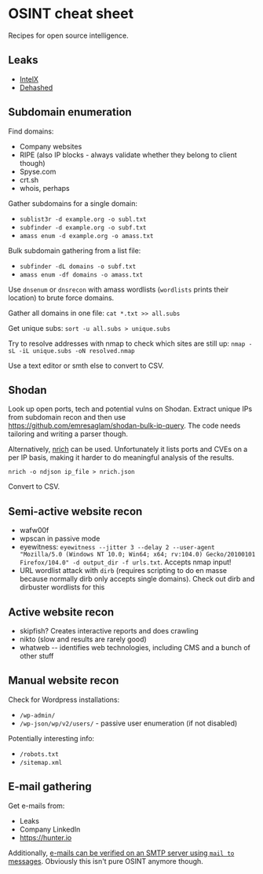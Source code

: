 # OSINT cheat sheet

Recipes for open source intelligence.

## Leaks
* [IntelX](https://intelx.io)
* [Dehashed](https://dehashed.com)

## Subdomain enumeration

Find domains:
* Company websites
* RIPE (also IP blocks - always validate whether they belong to client though)
* Spyse.com
* crt.sh
* whois, perhaps

Gather subdomains for a single domain:
* `sublist3r -d example.org -o subl.txt`
* `subfinder -d example.org -o subf.txt`
* `amass enum -d example.org -o amass.txt`

Bulk subdomain gathering from a list file:
* `subfinder -dL domains -o subf.txt`
* `amass enum -df domains -o amass.txt`

Use `dnsenum` or `dnsrecon` with amass wordlists (`wordlists` prints their location) to brute force domains.

Gather all domains in one file: `cat *.txt >> all.subs`

Get unique subs: `sort -u all.subs > unique.subs`

Try to resolve addresses with nmap to check which sites are still up: `nmap -sL -iL unique.subs -oN resolved.nmap`

Use a text editor or smth else to convert to CSV.

## Shodan

Look up open ports, tech and potential vulns on Shodan. Extract unique IPs from subdomain recon and then use https://github.com/emresaglam/shodan-bulk-ip-query. The code needs tailoring and writing a parser though.

Alternatively, [nrich](https://gitlab.com/shodan-public/nrich) can be used. Unfortunately it lists ports and CVEs on a per IP basis, making it harder to do meaningful analysis of the results.

```
nrich -o ndjson ip_file > nrich.json
```

Convert to CSV.

## Semi-active website recon

* wafw00f
* wpscan in passive mode
* eyewitness: `eyewitness --jitter 3 --delay 2 --user-agent "Mozilla/5.0 (Windows NT 10.0; Win64; x64; rv:104.0) Gecko/20100101 Firefox/104.0" -d output_dir -f urls.txt`. Accepts nmap input!
* URL wordlist attack with `dirb` (requires scripting to do en masse because normally dirb only accepts single domains). Check out dirb and dirbuster wordlists for this

## Active website recon

* skipfish? Creates interactive reports and does crawling
* nikto (slow and results are rarely good)
* whatweb -- identifies web technologies, including CMS and a bunch of other stuff

## Manual website recon

Check for Wordpress installations:
* `/wp-admin/`
* `/wp-json/wp/v2/users/` - passive user enumeration (if not disabled)

Potentially interesting info:
* `/robots.txt`
* `/sitemap.xml`

## E-mail gathering

Get e-mails from:
* Leaks
* Company LinkedIn
* https://hunter.io

Additionally, [e-mails can be verified on an SMTP server using `mail to` messages](https://mailtrap.io/blog/verify-email-address-without-sending/). Obviously this isn't pure OSINT anymore though.
